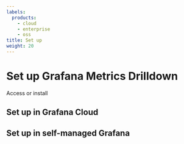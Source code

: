 ```yaml
---
labels:
  products:
    - cloud
    - enterprise
    - oss
title: Set up
weight: 20
---
```


# Set up Grafana Metrics Drilldown

Access or install

## Set up in Grafana Cloud

## Set up in self-managed Grafana